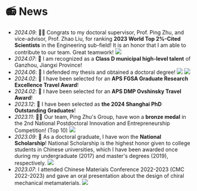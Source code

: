 # 📻 News
- *2024.09*: 🎉🎉 Congrats to my doctoral supervisor, Prof. Ping Zhu, and vice-advisor, Prof. Zhao Liu, for ranking **2023 World Top 2%-Cited Scientists** in the Engineering sub-field! It is an honor that I am able to contribute to our team. Great teamwork! [![](https://img.shields.io/badge/Link-red)](https://elsevier.digitalcommonsdata.com/datasets/btchxktzyw/7)
- *2024.07*: 🎉 I am recognized as a **Class D municipal high-level talent** of Ganzhou, Jiangxi Province! 
- *2024.06*: 🎉 I defended my thesis and obtained a doctoral degree! [![](https://img.shields.io/badge/Photo-red)](./images/PhD1.png) [![](https://img.shields.io/badge/Photo-red)](./images/PhD2.png)
- *2024.02*: 🎉 I have been selected for an **APS FGSA Graduate Research Excellence Travel Award**!
- *2024.02*: 🎉 I have been selected for an **APS DMP Ovshinsky Travel Award**!
- *2023.12*: 🎉 I have been selected as **the 2024 Shanghai PhD Outstanding Graduates**!
- *2023.11*: 🎉🎉 Our team, Ping Zhu's Group, have won a **bronze medal** in the 2nd National Postdoctoral Innovation and Entrepreneurship Competition! (Top 10) [![](https://img.shields.io/badge/Link-red)](https://me.sjtu.edu.cn/news/134345.html)
- *2023.09*: 🎉 As a doctoral graduate, I have won the **National Scholarship**! National Scholarship is the highest honor given to college students in Chinese universities, which I have been awarded once during my undergraduate (2017) and master's degrees (2019), respectively. [![](https://img.shields.io/badge/Photo-red)](./images/NEWS.png)
- *2023.07*:  I attended Chinese Materials Conference 2022-2023  (CMC 2022-2023) and gave an oral presentation about the design of chiral mechanical metamaterials. [![](https://img.shields.io/badge/Photo-red)](./images/CMC.png)